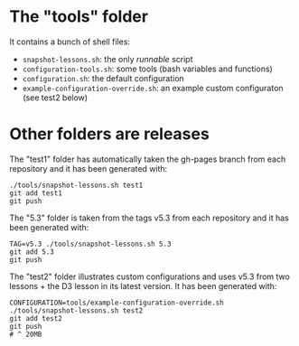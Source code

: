 
# The "tools" folder

It contains a bunch of shell files:
- `snapshot-lessons.sh`: the only *runnable* script
- `configuration-tools.sh`: some tools (bash variables and functions)
- `configuration.sh`: the default configuration
- `example-configuration-override.sh`: an example custom configuraton (see test2 below)



# Other folders are releases

The "test1" folder has automatically taken the gh-pages branch from each repository and it has been generated with:

    ./tools/snapshot-lessons.sh test1
    git add test1
    git push

The "5.3" folder is taken from the tags v5.3 from each repository and it has been generated with:

    TAG=v5.3 ./tools/snapshot-lessons.sh 5.3
    git add 5.3
    git push

The "test2" folder illustrates custom configurations and uses v5.3 from two lessons + the D3 lesson in its latest version. It has been generated with:

    CONFIGURATION=tools/example-configuration-override.sh  ./tools/snapshot-lessons.sh test2
    git add test2
    git push
    # ^ 20MB
